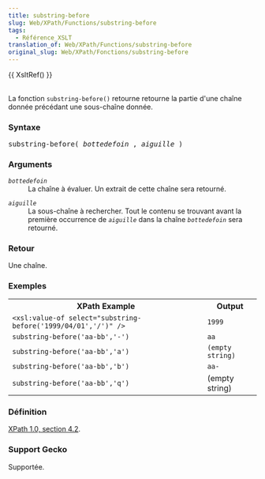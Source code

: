 ```yaml
---
title: substring-before
slug: Web/XPath/Functions/substring-before
tags:
  - Référence_XSLT
translation_of: Web/XPath/Functions/substring-before
original_slug: Web/XPath/Fonctions/substring-before
---
```

<p>
{{ XsltRef() }}
</p><p><br>
La fonction <code>substring-before()</code> retourne retourne la partie d'une chaîne donnée précédant une sous-chaîne donnée.
</p>
<h3 id="Syntaxe">Syntaxe </h3>
<pre class="eval">substring-before( <i>bottedefoin</i> , <i>aiguille</i> )
</pre>
<h3 id="Arguments"> Arguments </h3>
<dl><dt><code><i>bottedefoin</i></code>
</dt><dd>La chaîne à évaluer. Un extrait de cette chaîne sera retourné.
</dd></dl>
<dl><dt><code><i>aiguille</i></code>
</dt><dd>La sous-chaîne à rechercher. Tout le contenu se trouvant avant la première occurrence de <code><i>aiguille</i></code> dans la chaîne <code><i>bottedefoin</i></code> sera retourné.
</dd></dl>
<h3 id="Retour"> Retour </h3>
<p>Une chaîne.
</p>
<h3 id="Exemples"> Exemples </h3>
<table class="standard-table"> <tbody><tr> <th>XPath Example</th> <th>Output</th> </tr> <tr> <td><code>&lt;xsl:value-of select="substring-before('1999/04/01','/')" /&gt;</code></td> <td><code>1999</code></td> </tr> <tr> <td><code>substring-before('aa-bb','-')</code></td> <td><code>aa</code></td> </tr> <tr> <td><code>substring-before('aa-bb','a')</code></td> <td><code>(empty string)</code></td> </tr> <tr> <td><code>substring-before('aa-bb','b')</code></td> <td><code>aa-</code></td> </tr> <tr> <td><code>substring-before('aa-bb','q')</code></td> <td>(empty string)</td> </tr>
</tbody></table>
<h3 id="D.C3.A9finition"> Définition </h3>
<p><a href="http://www.w3.org/TR/xpath#function-substring-before">XPath 1.0, section 4.2</a>.
</p>
<h3 id="Support_Gecko"> Support Gecko </h3>
<p>Supportée.
</p>